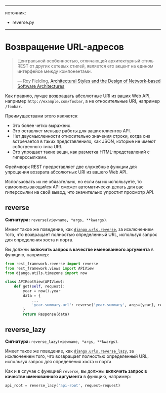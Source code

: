 <!-- TRANSLATED by md-translate -->
---

источник:
- reverse.py

---

# Возвращение URL-адресов

> Центральной особенностью, отличающей архитектурный стиль REST от других сетевых стилей, является его акцент на едином интерфейсе между компонентами.
>
> &mdash; Roy Fielding, [Architectural Styles and the Design of Network-based Software Architectures](https://www.ics.uci.edu/~fielding/pubs/dissertation/rest_arch_style.htm#sec_5_1_5)

Как правило, лучше возвращать абсолютные URI из ваших Web API, например `http://example.com/foobar`, а не относительные URI, например `/foobar`.

Преимуществами этого являются:

* Это более четко выражено.
* Это оставляет меньше работы для ваших клиентов API.
* Нет двусмысленности относительно значения строки, когда она встречается в таких представлениях, как JSON, которые не имеют собственного типа URI.
* Это упрощает такие вещи, как разметка HTML-представлений с гиперссылками.

Фреймворк REST предоставляет две служебные функции для упрощения возврата абсолютных URI из вашего Web API.

Использовать их не обязательно, но если вы их используете, то самоописывающийся API сможет автоматически делать для вас гиперссылки на свой вывод, что значительно упростит просмотр API.

## reverse

**Сигнатура:** `reverse(viewname, *args, **kwargs)`.

Имеет такое же поведение, как [`django.urls.reverse`](https://docs.djangoproject.com/en/stable/ref/urlresolvers/#reverse), за исключением того, что возвращает полностью определенный URL, используя запрос для определения хоста и порта.

Вы должны **включить запрос в качестве именованного аргумента** в функцию, например:

```python
from rest_framework.reverse import reverse
from rest_framework.views import APIView
from django.utils.timezone import now

class APIRootView(APIView):
    def get(self, request):
        year = now().year
        data = {
            ...
            'year-summary-url': reverse('year-summary', args=[year], request=request)
        }
        return Response(data)
```

## reverse_lazy

**Сигнатура:** `reverse_lazy(viewname, *args, **kwargs)`.

Имеет такое же поведение, как [`django.urls.reverse_lazy`](https://docs.djangoproject.com/en/stable/ref/urlresolvers/#reverse-lazy), за исключением того, что возвращает полностью определенный URL, используя запрос для определения хоста и порта.

Как и в случае с функцией `reverse`, вы должны **включить запрос в качестве именованного аргумента** в функцию, например:

```python
api_root = reverse_lazy('api-root', request=request)
```
